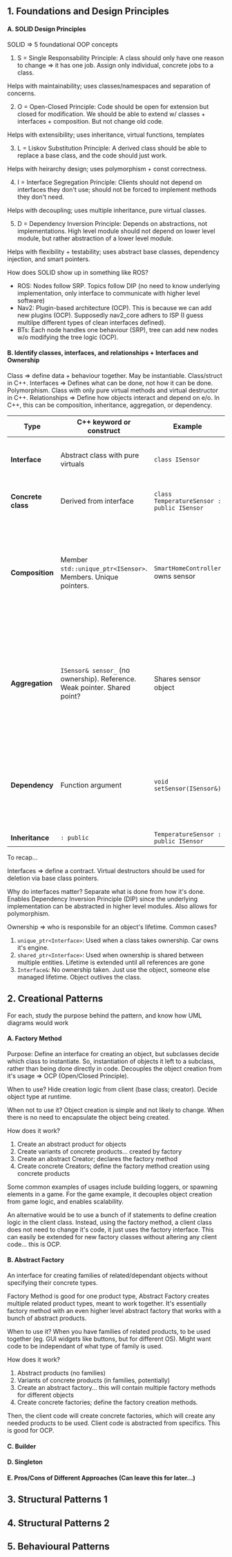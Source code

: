 ## 1. Foundations and Design Principles

#### A. SOLID Design Principles

SOLID => 5 foundational OOP concepts

1. S = Single Responsability Principle: A class should only have one reason to change => it has one job. Assign only individual, concrete jobs to a class.

Helps with maintainability; uses classes/namespaces and separation of concerns.

2. O = Open-Closed Principle: Code should be open for extension but closed for modification. We should be able to extend w/ classes + interfaces + composition. But not change old code.

Helps with extensibility; uses inheritance, virtual functions, templates

3. L = Liskov Substitution Principle: A derived class should be able to replace a base class, and the code should just work.

Helps with heirarchy design; uses polymorphism + const correctness.

4. I = Interface Segregation Principle: Clients should not depend on interfaces they don't use; should not be forced to implement methods they don't need.

Helps with decoupling; uses multiple inheritance, pure virtual classes.

5. D = Dependency Inversion Principle: Depends on abstractions, not implementations. High level module should not depend on lower level module, but rather abstraction of a lower level module.

Helps with flexibility + testability; uses abstract base classes, dependency injection, and smart pointers.

How does SOLID show up in something like ROS?
- ROS: Nodes follow SRP. Topics follow DIP (no need to know underlying implementation, only interface to communicate with higher level software)
- Nav2: Plugin-based architecture (OCP). This is because we can add new plugins (OCP). Supposedly nav2_core adhers to ISP (I guess multilpe different types of clean interfaces defined).
- BTs: Each node handles one behaviour (SRP), tree can add new nodes w/o modifying the tree logic (OCP).


#### B. Identify classes, interfaces, and relationships + Interfaces and Ownership

Class => define data + behaviour together. May be instantiable. Class/struct in C++.
Interfaces => Defines what can be done, not how it can be done. Polymorphism. Class with only pure virtual methods and virtual destructor in C++.
Relationships => Define how objects interact and depend on e/o. In C++, this can be composition, inheritance, aggregation, or dependency. 

| Type               | C++ keyword or construct          | Example                                    | Relationship meaning |
| ------------------ | --------------------------------- | ------------------------------------------ | -------------------- |
| **Interface**      | Abstract class with pure virtuals | `class ISensor`                            | Defines behavior (what can be done, not how)    |
| **Concrete class** | Derived from interface            | `class TemperatureSensor : public ISensor` | Implements behavior (how it can be done)  |
| **Composition**    | Member `std::unique_ptr<ISensor>`. Members. Unique pointers. | `SmartHomeController` owns sensor          | Strong “has-a”. Composed object dies with parent object (in terms of lifetime; how a car would have strong ownership of it's engine)      |
| **Aggregation**    | `ISensor& sensor_` (no ownership). Reference. Weak pointer. Shared point? | Shares sensor object                       | Weak “has-a”. The lifetimes are independent. Similar to how a teacher has a student (student continues living on, past the teacher).         |
| **Dependency**     | Function argument                 | `void setSensor(ISensor&)`                 | “Uses”. Simply depends on for some function, but not owned in any way. Lifetime is very temporary.              |
| **Inheritance**    | `: public`                        | `TemperatureSensor : public ISensor`       | “Is-a”               |


To recap...

Interfaces => define a contract. Virtual destructors should be used for deletion via base class pointers.

Why do interfaces matter? Separate what is done from how it's done. Enables Dependency Inversion Principle (DIP) since the underlying implementation can be abstracted in higher level modules. Also allows for polymorphism.

Ownership => who is responsbile for an object's lifetime. Common cases?
1. `unique_ptr<Interface>`: Used when a class takes ownership. Car owns it's engine.
2. `shared_ptr<Interface>`: Used when ownership is shared between multiple entities. Lifetime is extended until all references are gone
3. `Interface&`: No ownership taken. Just use the object, someone else managed lifetime. Object outlives the class.

## 2. Creational Patterns
For each, study the purpose behind the pattern, and know how UML diagrams would work

#### A. Factory Method
Purpose: Define an interface for creating an object, but subclasses decide which class to instantiate. So, instantiation of objects it left to a subclass, rather than being done directly in code. Decouples the object creation from it's usage => OCP (Open/Closed Principle). 

When to use? Hide creation logic from client (base class; creator). Decide object type at runtime. 

When not to use it? Object creation is simple and not likely to change. When there is no need to encapsulate the object being created.

How does it work?
1. Create an abstract product for objects
2. Create variants of concrete products... created by factory
3. Create an abstract Creator; declares the factory method
4. Create concrete Creators; define the factory method creation using concrete products

Some common examples of usages include building loggers, or spawning elements in a game. For the game example, it decouples object creation from game logic, and enables scalability.

An alternative would be to use a bunch of if statements to define creation logic in the client class. Instead, using the factory method, a client class does not need to change it's code, it just uses the factory interface. This can easily be extended for new factory classes without altering any client code... this is OCP. 

#### B. Abstract Factory

An interface for creating families of related/dependant objects without specifying their concrete types.

Factory Method is good for one product type, Abstract Factory creates multiple related product types, meant to work together. It's essentially factory method with an even higher level abstract factory that works with a bunch of abstract products.

When to use it? When you have families of related products, to be used together (eg. GUI widgets like buttons, but for different OS). Might want code to be independant of what type of family is used.

How does it work?
1. Abstract products (no families)
2. Variants of concrete products (in families, potentially)
3. Create an abstract factory... this will contain multiple factory methods for different objects
4. Create concrete factories; define the factory creation methods.

Then, the client code will create concrete factories, which will create any needed products to be used. Client code is abstracted from specifics. This is good for OCP. 

#### C. Builder

#### D. Singleton

#### E. Pros/Cons of Different Approaches (Can leave this for later...)

## 3. Structural Patterns 1

## 4. Structural Patterns 2

## 5. Behavioural Patterns

